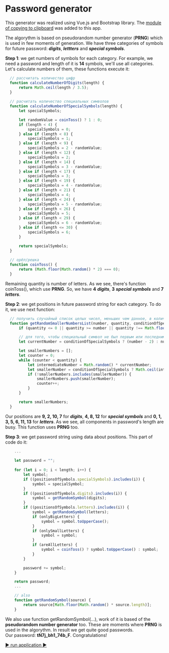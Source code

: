 # Password generator

This generator was realized using Vue.js and Bootstrap library.
The [module of copying to clipboard](https://www.npmjs.com/package/copy-js) was added to this app.

The algorythm is based on pseudorandom number generator (**PRNG**) which is used in few moments of generation. We have three categories of symbols for future password: ***digits***, ***lettters*** and ***special symbols***.    

**Step 1**: we get numbers of symbols for each category. For example, we need a password and length of it is **14** symbols, we'll use all categories. Let's calculate numbers of them, these functions execute it:    
```javascript
  // рассчитать количество цифр
  function calculateNumberOfDigits(length) {
      return Math.ceil(length / 3.5);
  }
  
  // расчитать количество специальных символов
  function calculateNumberOfSpecialSymbols(length) {
      let specialSymbols;

      let randomValue = coinToss() ? 1 : 0;
      if (length < 4) {
          specialSymbols = 0;
      } else if (length < 8) {
          specialSymbols = 1;
      } else if (length < 9) {
          specialSymbols = 2 - randomValue;
      } else if (length < 12) {
          specialSymbols = 2;
      } else if (length < 14) {
          specialSymbols = 3 - randomValue;
      } else if (length < 17) {
          specialSymbols = 3;
      } else if (length < 19) {
          specialSymbols = 4 - randomValue;
      } else if (length < 21) {
          specialSymbols = 4;
      } else if (length < 24) {
          specialSymbols = 5 - randomValue;
      } else if (length < 26) {
          specialSymbols = 5;
      } else if (length < 29) {
          specialSymbols = 6 - randomValue;
      } else if (length <= 30) {
          specialSymbols = 6;
      }

      return specialSymbols;
  }
  
  // орёл/решка
  function coinToss() {
      return (Math.floor(Math.random() * 2) === 0);
  }
```
Remaining quantity is number of letters. As we see, there's function coinToss(), which use **PRNG**. So, we have **4** ***digits***, **3** ***special symbols*** and **7** ***letters***.    

**Step 2**: we get positions in future password string for each category. To do it, we use next function:
```javascript
  // получить случайный список целых чисел, меньших чем данное, в количестве, равном второму аргументу, и без значений нуля и максимума для специальных символов
  function getRandomSmallerNumbersList(number, quantity, conditionOfSpecialSymbols = false) {
      if (quantity <= 0 || quantity >= number || quantity !== Math.floor(quantity)) return [];

      // для того, чтобы специальный символ не был первым или последним в пароле
      let currentNumber = conditionOfSpecialSymbols ? (number - 2) : number;

      let smallerNumbers = [];
      let counter = 0;
      while (counter < quantity) {
          let intermediateNumber = Math.random() * currentNumber;
          let smallerNumber = conditionOfSpecialSymbols ? Math.ceil(intermediateNumber) : Math.floor(intermediateNumber);
          if (!smallerNumbers.includes(smallerNumber)) {
              smallerNumbers.push(smallerNumber);
              counter++;
          }
      }

      return smallerNumbers;
  }
```
Our positions are **9, 2, 10, 7** for ***digits***, **4, 8, 12** for ***special symbols*** and **0, 1, 3, 5, 6, 11, 13** for ***letters***. As we see, all components in password's length are busy. This function uses **PRNG** too.    

**Step 3**: we get password string using data about positions. This part of code do it:
```javascript
    ...
    
    let password = "";
    
    for (let i = 0; i < length; i++) {
        let symbol;
        if ((positionsOfSymbols.specialSymbols).includes(i)) {
            symbol = specialSymbol;
        }
        if ((positionsOfSymbols.digits).includes(i)) {
            symbol = getRandomSymbol(digits);
        }
        if ((positionsOfSymbols.letters).includes(i)) {
            symbol = getRandomSymbol(letters);
            if (onlyBigLetters) {
                symbol = symbol.toUpperCase();
            }
            if (onlySmallLetters) {
                symbol = symbol;
            }
            if (areAllLetters) {
                symbol = coinToss() ? symbol.toUpperCase() : symbol;
            }
        }

        password += symbol;
    }

    return password;
    ...

    // also
    function getRandomSymbol(source) {
        return source[Math.floor(Math.random() * source.length)];
    }

```
We also use function getRandomSymbol(...), work of it is based of the **pseudorandom number generator** too. These are moments where **PRNG** is used in the algorythm. In result we get quite good passwords.    
Our password: **tN7j_bh1_74b_F**. Congratulations!


[:arrow_forward: run application :arrow_forward:](https://akim-boyarin.github.io/passwordGenerator/)
